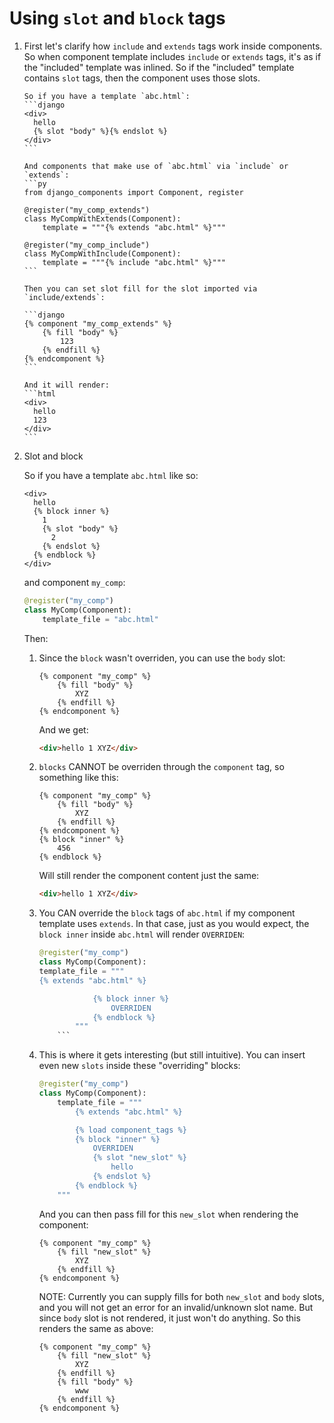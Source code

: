 # Using `slot` and `block` tags

1.  First let's clarify how `include` and `extends` tags work inside components.
    So when component template includes `include` or `extends` tags, it's as if the "included"
    template was inlined. So if the "included" template contains `slot` tags, then the component
    uses those slots.

        So if you have a template `abc.html`:
        ```django
        <div>
          hello
          {% slot "body" %}{% endslot %}
        </div>
        ```

        And components that make use of `abc.html` via `include` or `extends`:
        ```py
        from django_components import Component, register

        @register("my_comp_extends")
        class MyCompWithExtends(Component):
            template = """{% extends "abc.html" %}"""

        @register("my_comp_include")
        class MyCompWithInclude(Component):
            template = """{% include "abc.html" %}"""
        ```

        Then you can set slot fill for the slot imported via `include/extends`:

        ```django
        {% component "my_comp_extends" %}
        	{% fill "body" %}
        		123
        	{% endfill %}
        {% endcomponent %}
        ```

        And it will render:
        ```html
        <div>
          hello
          123
        </div>
        ```

2.  Slot and block

    So if you have a template `abc.html` like so:

    ```django
    <div>
      hello
      {% block inner %}
        1
        {% slot "body" %}
          2
        {% endslot %}
      {% endblock %}
    </div>
    ```

    and component `my_comp`:

    ```py
    @register("my_comp")
    class MyComp(Component):
    	template_file = "abc.html"
    ```

    Then:

    1.  Since the `block` wasn't overriden, you can use the `body` slot:

        ```django
        {% component "my_comp" %}
        	{% fill "body" %}
        		XYZ
        	{% endfill %}
        {% endcomponent %}
        ```

        And we get:

        ```html
        <div>hello 1 XYZ</div>
        ```

    2.  `blocks` CANNOT be overriden through the `component` tag, so something like this:

        ```django
        {% component "my_comp" %}
        	{% fill "body" %}
        		XYZ
        	{% endfill %}
        {% endcomponent %}
        {% block "inner" %}
        	456
        {% endblock %}
        ```

        Will still render the component content just the same:

        ```html
        <div>hello 1 XYZ</div>
        ```

    3.  You CAN override the `block` tags of `abc.html` if my component template
        uses `extends`. In that case, just as you would expect, the `block inner` inside
        `abc.html` will render `OVERRIDEN`:

        ````py
        @register("my_comp")
        class MyComp(Component):
        template_file = """
        {% extends "abc.html" %}

            		{% block inner %}
            			OVERRIDEN
            		{% endblock %}
            	"""
            ```

        ````

    4.  This is where it gets interesting (but still intuitive). You can insert even
        new `slots` inside these "overriding" blocks:

        ```py
        @register("my_comp")
        class MyComp(Component):
        	template_file = """
        		{% extends "abc.html" %}

        		{% load component_tags %}
        		{% block "inner" %}
        			OVERRIDEN
        			{% slot "new_slot" %}
        				hello
        			{% endslot %}
        		{% endblock %}
        	"""
        ```

        And you can then pass fill for this `new_slot` when rendering the component:

        ```django
        {% component "my_comp" %}
        	{% fill "new_slot" %}
        		XYZ
        	{% endfill %}
        {% endcomponent %}
        ```

        NOTE: Currently you can supply fills for both `new_slot` and `body` slots, and you will
        not get an error for an invalid/unknown slot name. But since `body` slot is not rendered,
        it just won't do anything. So this renders the same as above:

        ```django
        {% component "my_comp" %}
        	{% fill "new_slot" %}
        		XYZ
        	{% endfill %}
        	{% fill "body" %}
        		www
        	{% endfill %}
        {% endcomponent %}
        ```
